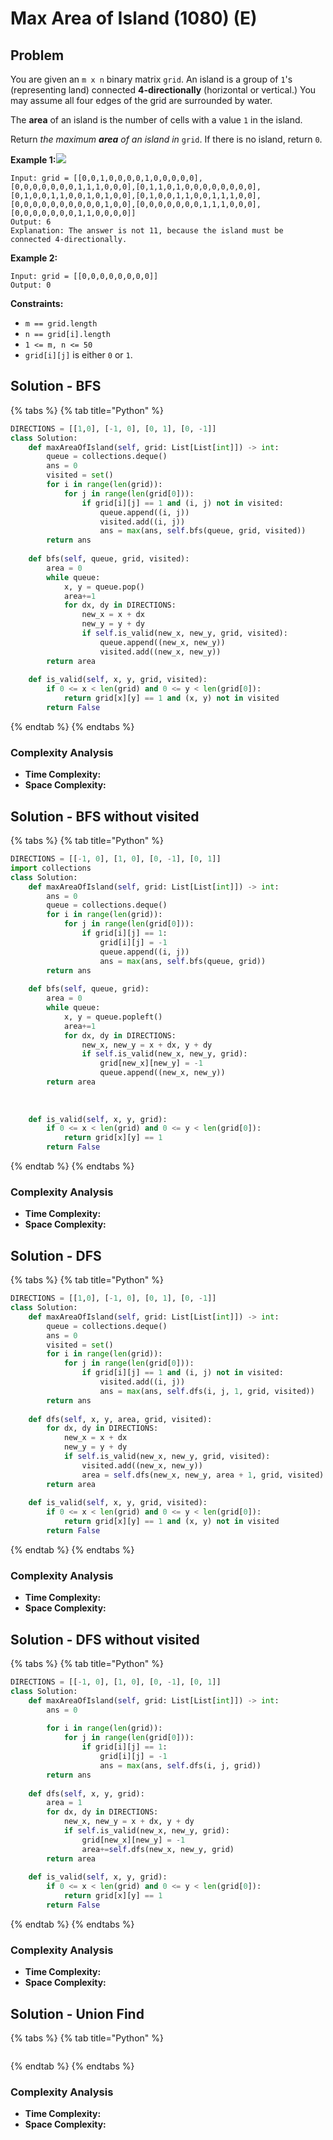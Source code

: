 # Max Area of Island (1080) (E)

## Problem

You are given an `m x n` binary matrix `grid`. An island is a group of `1`'s (representing land) connected **4-directionally** (horizontal or vertical.) You may assume all four edges of the grid are surrounded by water.

The **area** of an island is the number of cells with a value `1` in the island.

Return _the maximum **area** of an island in_ `grid`. If there is no island, return `0`.

**Example 1:**![](https://assets.leetcode.com/uploads/2021/05/01/maxarea1-grid.jpg)

```
Input: grid = [[0,0,1,0,0,0,0,1,0,0,0,0,0],[0,0,0,0,0,0,0,1,1,1,0,0,0],[0,1,1,0,1,0,0,0,0,0,0,0,0],[0,1,0,0,1,1,0,0,1,0,1,0,0],[0,1,0,0,1,1,0,0,1,1,1,0,0],[0,0,0,0,0,0,0,0,0,0,1,0,0],[0,0,0,0,0,0,0,1,1,1,0,0,0],[0,0,0,0,0,0,0,1,1,0,0,0,0]]
Output: 6
Explanation: The answer is not 11, because the island must be connected 4-directionally.
```

**Example 2:**

```
Input: grid = [[0,0,0,0,0,0,0,0]]
Output: 0
```

**Constraints:**

* `m == grid.length`
* `n == grid[i].length`
* `1 <= m, n <= 50`
* `grid[i][j]` is either `0` or `1`.

## Solution - BFS

{% tabs %}
{% tab title="Python" %}
```python
DIRECTIONS = [[1,0], [-1, 0], [0, 1], [0, -1]]
class Solution:
    def maxAreaOfIsland(self, grid: List[List[int]]) -> int:
        queue = collections.deque()
        ans = 0
        visited = set()
        for i in range(len(grid)):
            for j in range(len(grid[0])):
                if grid[i][j] == 1 and (i, j) not in visited:
                    queue.append((i, j))
                    visited.add((i, j))
                    ans = max(ans, self.bfs(queue, grid, visited))
        return ans
    
    def bfs(self, queue, grid, visited):
        area = 0
        while queue:
            x, y = queue.pop()
            area+=1
            for dx, dy in DIRECTIONS:
                new_x = x + dx
                new_y = y + dy
                if self.is_valid(new_x, new_y, grid, visited):
                    queue.append((new_x, new_y))
                    visited.add((new_x, new_y))
        return area
    
    def is_valid(self, x, y, grid, visited):
        if 0 <= x < len(grid) and 0 <= y < len(grid[0]):
            return grid[x][y] == 1 and (x, y) not in visited
        return False
```
{% endtab %}
{% endtabs %}

### Complexity Analysis

* **Time Complexity:**
* **Space Complexity:**



## Solution - BFS without visited

{% tabs %}
{% tab title="Python" %}
```python
DIRECTIONS = [[-1, 0], [1, 0], [0, -1], [0, 1]]
import collections
class Solution:
    def maxAreaOfIsland(self, grid: List[List[int]]) -> int:
        ans = 0
        queue = collections.deque()
        for i in range(len(grid)):
            for j in range(len(grid[0])):
                if grid[i][j] == 1:
                    grid[i][j] = -1
                    queue.append((i, j))
                    ans = max(ans, self.bfs(queue, grid))
        return ans
    
    def bfs(self, queue, grid):
        area = 0
        while queue:
            x, y = queue.popleft()
            area+=1
            for dx, dy in DIRECTIONS:
                new_x, new_y = x + dx, y + dy
                if self.is_valid(new_x, new_y, grid):
                    grid[new_x][new_y] = -1
                    queue.append((new_x, new_y))
        return area
    
        
    
    def is_valid(self, x, y, grid):
        if 0 <= x < len(grid) and 0 <= y < len(grid[0]):
            return grid[x][y] == 1
        return False
```
{% endtab %}
{% endtabs %}

### Complexity Analysis

* **Time Complexity:**
* **Space Complexity:**



## Solution - DFS

{% tabs %}
{% tab title="Python" %}
```python
DIRECTIONS = [[1,0], [-1, 0], [0, 1], [0, -1]]
class Solution:
    def maxAreaOfIsland(self, grid: List[List[int]]) -> int:
        queue = collections.deque()
        ans = 0
        visited = set()
        for i in range(len(grid)):
            for j in range(len(grid[0])):
                if grid[i][j] == 1 and (i, j) not in visited:
                    visited.add((i, j))
                    ans = max(ans, self.dfs(i, j, 1, grid, visited))
        return ans
    
    def dfs(self, x, y, area, grid, visited):
        for dx, dy in DIRECTIONS:
            new_x = x + dx
            new_y = y + dy
            if self.is_valid(new_x, new_y, grid, visited):
                visited.add((new_x, new_y))
                area = self.dfs(new_x, new_y, area + 1, grid, visited)
        return area
    
    def is_valid(self, x, y, grid, visited):
        if 0 <= x < len(grid) and 0 <= y < len(grid[0]):
            return grid[x][y] == 1 and (x, y) not in visited
        return False
```
{% endtab %}
{% endtabs %}

### Complexity Analysis

* **Time Complexity:**
* **Space Complexity:**



## Solution - DFS without visited

{% tabs %}
{% tab title="Python" %}
```python
DIRECTIONS = [[-1, 0], [1, 0], [0, -1], [0, 1]]
class Solution:
    def maxAreaOfIsland(self, grid: List[List[int]]) -> int:
        ans = 0
        
        for i in range(len(grid)):
            for j in range(len(grid[0])):
                if grid[i][j] == 1:
                    grid[i][j] = -1
                    ans = max(ans, self.dfs(i, j, grid))
        return ans
    
    def dfs(self, x, y, grid):
        area = 1
        for dx, dy in DIRECTIONS:
            new_x, new_y = x + dx, y + dy
            if self.is_valid(new_x, new_y, grid):
                grid[new_x][new_y] = -1
                area+=self.dfs(new_x, new_y, grid)
        return area
    
    def is_valid(self, x, y, grid):
        if 0 <= x < len(grid) and 0 <= y < len(grid[0]):
            return grid[x][y] == 1
        return False
```
{% endtab %}
{% endtabs %}

### Complexity Analysis

* **Time Complexity:**
* **Space Complexity:**

## Solution - Union Find

{% tabs %}
{% tab title="Python" %}
```python
```
{% endtab %}
{% endtabs %}

### Complexity Analysis

* **Time Complexity:**
* **Space Complexity:**
